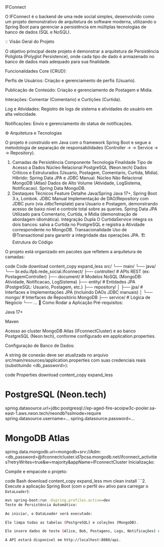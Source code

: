 IFConnect

O IFConnect é o backend de uma rede social simples, desenvolvido como um projeto demonstrativo de arquitetura de software moderna, utilizando o Spring Boot para gerenciar a persistência em múltiplas tecnologias de banco de dados (SQL e NoSQL).

💡 Visão Geral do Projeto

O objetivo principal deste projeto é demonstrar a arquitetura de Persistência Poliglota (Polyglot Persistence), onde cada tipo de dado é armazenado no banco de dados mais adequado para sua finalidade.

Funcionalidades Core (CRUD):

Perfis de Usuários: Criação e gerenciamento de perfis (Usuario).

Publicação de Conteúdo: Criação e gerenciamento de Postagem e Midia.

Interações: Comentar (Comentario) e Curtições (Curtida).

Log e Atividades: Registro de logs de sistema e atividades do usuário em alta velocidade.

Notificações: Envio e gerenciamento do status de notificações.

⚙️ Arquitetura e Tecnologias

O projeto é construído em Java com o framework Spring Boot e segue a metodologia de separação de responsabilidades (Controller 
→
→
 Service 
→
→
 Repository).

1. Camadas de Persistência
Componente	Tecnologia	Finalidade	Tipo de Acesso a Dados
Núcleo Relacional	PostgreSQL (Neon.tech)	Dados Críticos e Estruturados (Usuario, Postagem, Comentario, Curtida, Midia).	Híbrido: Spring Data JPA e JDBC Manual.
Núcleo Não Relacional	MongoDB (Atlas)	Dados de Alto Volume (Atividade, LogSistema, Notificacao).	Spring Data MongoDB.
2. Destaques Técnicos
Feature	Detalhe
Java/Spring	Java 17+, Spring Boot 3.x, Lombok.
JDBC Manual	Implementação de DAO/Repository com JDBC puro (via JdbcTemplate) para Usuario e Postagem, demonstrando acesso de baixo nível e controle total sobre as queries.
Spring Data JPA	Utilizado para Comentario, Curtida, e Midia (demonstração de abordagem idiomática).
Integração Dupla	O CurtidaService integra os dois bancos: salva a Curtida no PostgreSQL e registra a Atividade correspondente no MongoDB.
Transacionalidade	Uso de @Transactional para garantir a integridade das operações JPA.
🏗️ Estrutura do Código

O projeto está organizado em pacotes que refletem a arquitetura de camadas:

code
Code
download
content_copy
expand_less
src/
 └── main/
     └── java/
         └── br.edu.ifpb.rede_social.ifconnect/
             ├── controller/         # APIs REST (ex: PostagemController)
             ├── document/           # Modelos NoSQL (MongoDB: Atividade, Notificacao, LogSistema)
             ├── entity/             # Entidades JPA (PostgreSQL: Usuario, Postagem, etc.)
             ├── repository/
             │   ├── jpa/            # Interfaces e Implementações JPA (incluindo DAOs JDBC manuais)
             │   └── mongo/          # Interfaces de Repositório MongoDB
             ├── service/            # Lógica de Negócio
             └── ...
🚀 Como Rodar a Aplicação
Pré-requisitos:

Java 17+

Maven

Acesso ao cluster MongoDB Atlas (IFconnectCluster) e ao banco PostgreSQL (Neon.tech), conforme configurado em application.properties.

Configuração de Banco de Dados:

A string de conexão deve ser atualizada no arquivo src/main/resources/application.properties com suas credenciais reais (substituindo <db_password>):

code
Properties
download
content_copy
expand_less
# PostgreSQL (Neon.tech)
spring.datasource.url=jdbc:postgresql://ep-aged-fire-acoipw3c-pooler.sa-east-1.aws.neon.tech/neondb?sslmode=require
spring.datasource.username=...
spring.datasource.password=...

# MongoDB Atlas
spring.data.mongodb.uri=mongodb+srv://Adm:<db_password>@ifconnectcluster.id7pcsa.mongodb.net/ifconnect_activities?retryWrites=true&w=majority&appName=IFconnectCluster
Inicialização:

Compile e empacote o projeto:

code
Bash
download
content_copy
expand_less
mvn clean install
```2.  Execute a aplicação Spring Boot (com o perfil `dev` ativo para carregar o `DataLoader`):
```bash
mvn spring-boot:run -Dspring.profiles.active=dev
Teste de Persistência Automático:

Ao iniciar, o DataLoader será executado:

Ele limpa todas as tabelas (PostgreSQL) e coleções (MongoDB).

Ele insere dados de teste (Alice, Bob, Postagens, Logs, Notificações) usando os DAOs JDBC, os Repositórios JPA e os Repositórios MongoDB.

A API estará disponível em http://localhost:8080/api.
